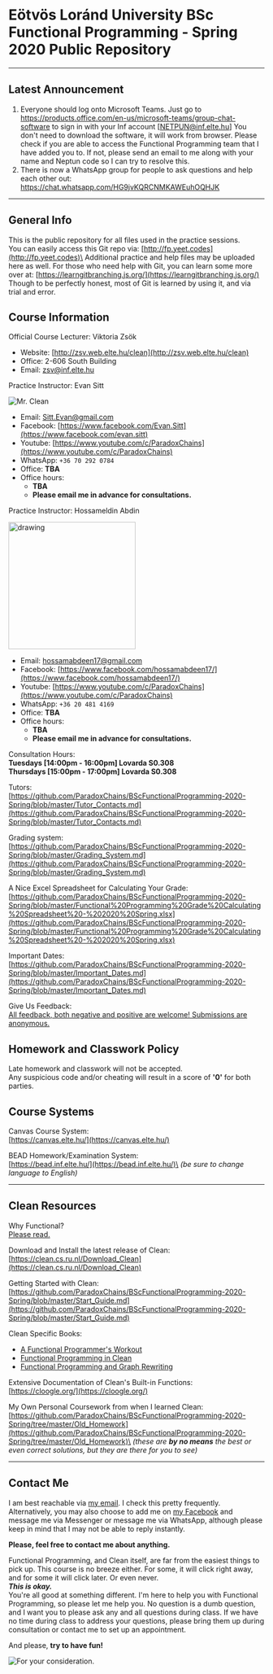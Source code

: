 # Eötvös Loránd University BSc Functional Programming - Spring 2020 Public Repository
---

## Latest Announcement
1. Everyone should log onto Microsoft Teams. Just go to https://products.office.com/en-us/microsoft-teams/group-chat-software to sign in with your Inf account [NETPUN@inf.elte.hu] 
You don't need to download the software, it will work from browser.
Please check if you are able to access the Functional Programming team that I have added you to. If not, please send an email to me along with your name and Neptun code so I can try to resolve this.
2. There is now a WhatsApp group for people to ask questions and help each other out: https://chat.whatsapp.com/HG9jvKQRCNMKAWEuhOQHJK

---
## General Info
This is the public repository for all files used in the practice sessions.\
You can easily access this Git repo via: [http://fp.yeet.codes](http://fp.yeet.codes)\
Additional practice and help files may be uploaded here as well. For those who need help with Git, you can learn some more over at: [https://learngitbranching.js.org/](https://learngitbranching.js.org/) Though to be perfectly honest, most of Git is learned by using it, and via trial and error.

## Course Information
Official Course Lecturer: Viktoria Zsök
- Website: [http://zsv.web.elte.hu/clean](http://zsv.web.elte.hu/clean)
- Office: 2-606 South Building
- Email: [zsv@inf.elte.hu](zsv@inf.elte.hu)

Practice Instructor: Evan Sitt

![Mr. Clean](https://upload.wikimedia.org/wikipedia/en/7/73/Mr._Clean_logo.png)
- Email: [Sitt.Evan@gmail.com](sitt.evan@gmail.com)
- Facebook: [https://www.facebook.com/Evan.Sitt](https://www.facebook.com/evan.sitt)
- Youtube: [https://www.youtube.com/c/ParadoxChains](https://www.youtube.com/c/ParadoxChains)
- WhatsApp: `+36 70 292 0784`
- Office: **TBA**
- Office hours:
  - **TBA**
  - **Please email me in advance for consultations.**
  
 Practice Instructor: Hossameldin Abdin
 
  <img src="https://avatars2.githubusercontent.com/u/45470545?s=460&v=4" alt="drawing" width="250"/>
  
- Email: [hossamabdeen17@gmail.com](hossamabdeen17@gmail.com)
- Facebook: [https://www.facebook.com/hossamabdeen17/](https://www.facebook.com/hossamabdeen17/)
- Youtube: [https://www.youtube.com/c/ParadoxChains](https://www.youtube.com/c/ParadoxChains)
- WhatsApp: `+36 20 481 4169`
- Office: **TBA**
- Office hours:
  - **TBA**
  - **Please email me in advance for consultations.**
 


Consultation Hours:\
**Tuesdays [14:00pm - 16:00pm] Lovarda S0.308**\
**Thursdays [15:00pm - 17:00pm] Lovarda S0.308**

Tutors:\
[https://github.com/ParadoxChains/BScFunctionalProgramming-2020-Spring/blob/master/Tutor_Contacts.md](https://github.com/ParadoxChains/BScFunctionalProgramming-2020-Spring/blob/master/Tutor_Contacts.md)

Grading system:\
[https://github.com/ParadoxChains/BScFunctionalProgramming-2020-Spring/blob/master/Grading_System.md](https://github.com/ParadoxChains/BScFunctionalProgramming-2020-Spring/blob/master/Grading_System.md)

A Nice Excel Spreadsheet for Calculating Your Grade:\
[https://github.com/ParadoxChains/BScFunctionalProgramming-2020-Spring/blob/master/Functional%20Programming%20Grade%20Calculating%20Spreadsheet%20-%202020%20Spring.xlsx](https://github.com/ParadoxChains/BScFunctionalProgramming-2020-Spring/blob/master/Functional%20Programming%20Grade%20Calculating%20Spreadsheet%20-%202020%20Spring.xlsx)

Important Dates:\
[https://github.com/ParadoxChains/BScFunctionalProgramming-2020-Spring/blob/master/Important_Dates.md](https://github.com/ParadoxChains/BScFunctionalProgramming-2020-Spring/blob/master/Important_Dates.md)

Give Us Feedback:\
[All feedback, both negative and positive are welcome! Submissions are anonymous.](https://docs.google.com/forms/d/e/1FAIpQLSd11Sz4U_ZKfXoQQSbxCBScjRfNCvdfbXb5wXMC65ThL-LKXQ/viewform)

## Homework and Classwork Policy
Late homework and classwork will not be accepted.\
Any suspicious code and/or cheating will result in a score of **'0'** for both parties.

## Course Systems
Canvas Course System:\
[https://canvas.elte.hu/](https://canvas.elte.hu/)

BEAD Homework/Examination System:\
[https://bead.inf.elte.hu/](https://bead.inf.elte.hu/)\
*(be sure to change language to English)*

---
## Clean Resources

Why Functional?\
[Please read.](https://github.com/ParadoxChains/BScFunctionalProgramming-2020-Spring/blob/master/Why_Functional.md)

Download and Install the latest release of Clean:\
[https://clean.cs.ru.nl/Download_Clean](https://clean.cs.ru.nl/Download_Clean)

Getting Started with Clean:\
[https://github.com/ParadoxChains/BScFunctionalProgramming-2020-Spring/blob/master/Start_Guide.md](https://github.com/ParadoxChains/BScFunctionalProgramming-2020-Spring/blob/master/Start_Guide.md)

Clean Specific Books:
 - [A Functional Programmer's
   Workout](https://github.com/ParadoxChains/BScFunctionalProgramming-2020-Spring/blob/master/Resources/A%20Functional%20Programmers%20Workout.pdf)
  - [Functional Programming in
   Clean](https://github.com/ParadoxChains/BScFunctionalProgramming-2020-Spring/blob/master/Resources/CleanBookI.pdf)
  - [Functional Programming and Graph
   Rewriting](https://clean.cs.ru.nl/Functional_Programming_and_Parallel_Graph_Rewriting)

Extensive Documentation of Clean's Built-in Functions:\
[https://cloogle.org/](https://cloogle.org/)

My Own Personal Coursework from when I learned Clean:\
[https://github.com/ParadoxChains/BScFunctionalProgramming-2020-Spring/tree/master/Old_Homework](https://github.com/ParadoxChains/BScFunctionalProgramming-2020-Spring/tree/master/Old_Homework)\
*(these are **by no means** the best or even correct solutions, but they are there for you to see)*

---
## Contact Me
I am best reachable via [my email](sitt.evan@gmail.com). I check this pretty frequently.\
Alternatively, you may also choose to add me on [my Facebook](https://www.facebook.com/Evan.Sitt) and message me via Messenger or message me via WhatsApp, although please keep in mind that I may not be able to reply instantly.

**Please, feel free to contact me about anything.**

Functional Programming, and Clean itself, are far from the easiest things to pick up. This course is no breeze either. For some, it will click right away, and for some it will click later. Or even never.\
***This is okay.***\
You're all good at something different. I'm here to help you with Functional Programming, so please let me help you. No question is a dumb question, and I want you to please ask any and all questions during class. If we have no time during class to address your questions, please bring them up during consultation or contact me to set up an appointment.

And please, **try to have fun!**

![For your consideration.](http://www.phdcomics.com/comics/archive/phd051013s.gif)

